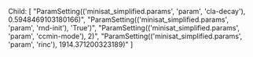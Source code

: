 Child: 
[
"ParamSetting(('minisat_simplified.params', 'param', 'cla-decay'), 0.5948469103180166)",
"ParamSetting(('minisat_simplified.params', 'param', 'rnd-init'), 'True')",
"ParamSetting(('minisat_simplified.params', 'param', 'ccmin-mode'), 2)",
"ParamSetting(('minisat_simplified.params', 'param', 'rinc'), 1914.371200323189)"
]